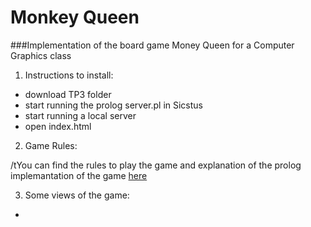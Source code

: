 # Monkey Queen

###Implementation of the board game Money Queen for a Computer Graphics class

1. Instructions to install: 

  - download TP3 folder
  - start running the prolog server.pl in Sicstus
  - start running a local server
  - open index.html
  
2. Game Rules:

  /tYou can find the rules to play the game and explanation of the prolog implemantation of the game [here](https://github.com/margaridaviterbo/LAIG/blob/master/Tp3/docs/PLOG_TP1_FINAL_Monkey_Queen_2.pdf)
  
3. Some views of the game:

  - 
  
